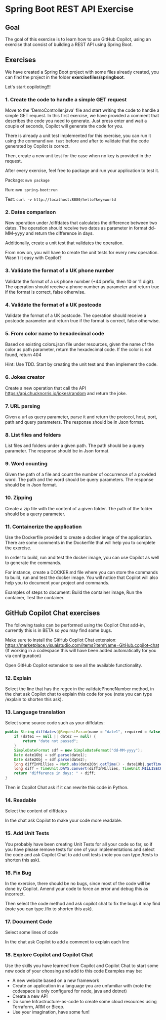 # Spring Boot REST API Exercise

## Goal

The goal of this exercise is to learn how to use GitHub Copilot, using an exercise that consist of building a REST API using Spring Boot.

## Exercises

We have created a Spring Boot project with some files already created, you can find the project in the folder **exercisefiles/springboot**.

Let's start copiloting!!!

### 1. Create the code to handle a simple GET request

Move to the 'DemoController.java' file and start writing the code to handle a simple GET request. In this first exercise, we have provided a comment that describes the code you need to generate. Just press enter and wait a couple of seconds, Copilot will generate the code for you.

There is already a unit test implemented for this exercise, you can run it using the command `mvn test` before and after to validate that the code generated by Copilot is correct.

Then, create a new unit test for the case when no key is provided in the request.

After every exercise, feel free to package and run your application to test it.

Package: `mvn package`

Run: `mvn spring-boot:run`

Test: `curl -v http://localhost:8080/hello?key=world`

### 2. Dates comparison

New operation under /diffdates that calculates the difference between two dates. The operation should receive two dates as parameter in format dd-MM-yyyy and return the difference in days.

Additionally, create a unit test that validates the operation.

From now on, you will have to create the unit tests for every new operation. Wasn't it easy with Copilot?

### 3. Validate the format of a UK phone number

Validate the format of a uk phone number (+44 prefix, then 10 or 11 digit). The operation should receive a phone number as parameter and return true if the format is correct, false otherwise.

### 4. Validate the format of a UK postcode

Validate the format of a UK postcode. The operation should receive a postcode parameter and return true if the format is correct, false otherwise.

### 5. From color name to hexadecimal code

Based on existing colors.json file under resources, given the name of the color as path parameter, return the hexadecimal code. If the color is not found, return 404

Hint: Use TDD. Start by creating the unit test and then implement the code.

### 6. Jokes creator

Create a new operation that call the API https://api.chucknorris.io/jokes/random and return the joke.

### 7. URL parsing

Given a url as query parameter, parse it and return the protocol, host, port, path and query parameters. The response should be in Json format.

### 8. List files and folders

List files and folders under a given path. The path should be a query parameter. The response should be in Json format.

### 9. Word counting

Given the path of a file and count the number of occurrence of a provided word. The path and the word should be query parameters. The response should be in Json format.

### 10. Zipping

Create a zip file with the content of a given folder. The path of the folder should be a query parameter.

### 11. Containerize the application

Use the Dockerfile provided to create a docker image of the application. There are some comments in the Dockerfile that will help you to complete the exercise.

In order to build, run and test the docker image, you can use Copilot as well to generate the commands.

For instance, create a DOCKER.md file where you can store the commands to build, run and test the docker image. You will notice that Copilot will also help you to document your project and commands.

Examples of steps to document: Build the container image, Run the container, Test the container.

## GitHub Copilot Chat exercises

The following tasks can be performed using the Copilot Chat add-in, currently this is in BETA so you may find some bugs.

Make sure to install the GitHub Copilot Chat extension: https://marketplace.visualstudio.com/items?itemName=GitHub.copilot-chat
(If working in a codespace this will have been added automatically for you via configuration)

Open GitHub Copilot extension to see all the available functionality.

### 12. Explain

Select the line that has the regex in the validatePhoneNumber method, in the chat ask Copilot chat to explain this code for you (note you can type /explain to shorten this ask).

### 13. Language translation

Select some source code such as your diffdates:

```java
public String diffdates(@RequestParam(name = "date1", required = false) String date1, @RequestParam(name = "date2", required = false) String date2) throws ParseException {
    if (date1 == null || date2 == null) {
        return "date not passed";
    }
    SimpleDateFormat sdf = new SimpleDateFormat("dd-MM-yyyy");
    Date date1Obj = sdf.parse(date1);
    Date date2Obj = sdf.parse(date2);
    long diffInMillies = Math.abs(date2Obj.getTime() - date1Obj.getTime());
    long diff = TimeUnit.DAYS.convert(diffInMillies, TimeUnit.MILLISECONDS);
    return "difference in days: " + diff;
}
```

Then in Copilot Chat ask if it can rewrite this code in Python.

### 14. Readable

Select the content of diffdates

In the chat ask Copilot to make your code more readable.

### 15. Add Unit Tests

You probably have been creating Unit Tests for all your code so far, so if you have please remove tests for one of your implementations and select the code and ask Copilot Chat to add unit tests (note you can type /tests to shorten this ask).

### 16. Fix Bug

In the exercise, there should be no bugs, since most of the code will be done by Copilot. Amend your code to force an error and debug this as incorrect.

Then select the code method and ask copilot chat to fix the bugs it may find (note you can type /fix to shorten this ask).

### 17. Document Code

Select some lines of code

In the chat ask Copilot to add a comment to explain each line

### 18. Explore Copilot and Copilot Chat

Use the skills you have learned from Copilot and Copilot Chat to start some new code of your choosing and add to this code
Examples may be:

- A new website based on a new framework
- Create an application in a language you are unfamiliar with (note the codespace is only configured for node, java and dotnet)
- Create a new API
- Do some Infrastructure-as-code to create some cloud resources using Terraform, ARM or Bicep.
- Use your imagination, have some fun!
